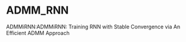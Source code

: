 # ADMM_RNN
ADMMiRNN:ADMMiRNN: Training RNN with Stable Convergence via An Efficient ADMM Approach



